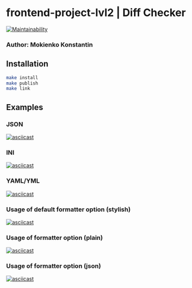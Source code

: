 # frontend-project-lvl2 | Diff Checker
[![Maintainability](https://api.codeclimate.com/v1/badges/640f85cc20ff9d472a4e/maintainability)](https://codeclimate.com/github/Makmakkerti/frontend-project-lvl2/maintainability) 
### Author: Mokienko Konstantin

## Installation
```sh
make install
make publish
make link
```

## Examples
### JSON
[![asciicast](https://asciinema.org/a/353793.svg)](https://asciinema.org/a/353793)
### INI
[![asciicast](https://asciinema.org/a/353791.svg)](https://asciinema.org/a/353791)
### YAML/YML
[![asciicast](https://asciinema.org/a/RHGvjVFNcJxOd7IHbaYaWup0T.svg)](https://asciinema.org/a/RHGvjVFNcJxOd7IHbaYaWup0T)

### Usage of default formatter option (stylish)
[![asciicast](https://asciinema.org/a/354398.svg)](https://asciinema.org/a/354398)
### Usage of formatter option (plain)
[![asciicast](https://asciinema.org/a/354353.svg)](https://asciinema.org/a/354353)
### Usage of formatter option (json)
[![asciicast](https://asciinema.org/a/354399.svg)](https://asciinema.org/a/354399)